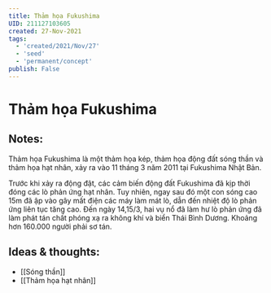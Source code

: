 ```yaml
---
title: Thảm họa Fukushima
UID: 211127103605
created: 27-Nov-2021
tags:
  - 'created/2021/Nov/27'
  - 'seed'
  - 'permanent/concept'
publish: False
---
```

# Thảm họa Fukushima

## Notes:
Thảm họa Fukushima là một thảm họa kép, thảm họa động đất sóng thần và thảm họa hạt nhân, xảy ra vào 11 tháng 3 năm 2011 tại Fukushima Nhật Bản.

Trước khi xảy ra động đật, các cảm biến động đất Fukushima đã kịp thời đóng các lò phản ứng hạt nhân. Tuy nhiên, ngay sau đó một con sóng cao 15m đã ập vào gây mất điện các máy làm mát lò, dẫn đến nhiệt độ lò phản ứng liên tục tăng cao. Đến ngày 14,15/3, hai vụ nổ đã làm hư lò phản ứng đã làm phát tán chất phóng xạ ra không khí và biển Thái Bình Dương. Khoảng hơn 160.000 người phải sơ tán.

## Ideas & thoughts:
- [[Sóng thần]]
- [[Thảm họa hạt nhân]]

